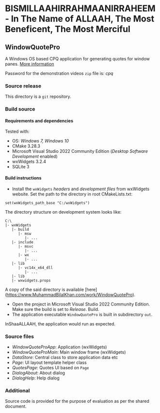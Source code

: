 # BISMILLAAHIRRAHMAANIRRAHEEM - In The Name of ALLAAH, The Most Beneficent, The Most Merciful

## WindowQuotePro

A Windows OS based CPQ application for generating quotes for window panes. [More information](https://www.MuhammadBilalKhan.com/work/WindowQuotePro)

Password for the demonstration videos `zip` file is: *cpq*

### Source release

This directory is a `git` repository.

### Build source

#### Requirements and dependencies

Tested with:

* OS: *Windows 7, Windows 10*
* CMake 3.28.3
* Microsoft Visual Studio 2022 Community Edition (*Desktop Software Development* enabled)
* wxWidgets 3.2.4
* SQLite 3

#### Build instructions

* Install the `wxWidgets` *headers* and *development files* from wxWidgets website. Set the path to the directory in root CMakeLists.txt:

```
set(wxWidgets_path_base "C:/wxWidgets")
```

The directory structure on development system looks like:

```
C:\
|- wxWidgets
   |- build
      |- msw
         |- ...
   |- include
      |- msvc
         |- ...
      |- wx
         |- ...
   |- lib
      |- vc14x_x64_dll
         |- ...
   |- lib
   |- wxwidgets.props
```

A copy of the said directory is available [here] (https://www.MuhammadBilalKhan.com/work/WindowQuotePro).
* Open the project in Microsoft Visual Studio 2022 Community Edition. Make sure the build is set to *Release*. Build.
* The application executable `WindowQuotePro` is built in subdirectory `out`.

InShaaALLAAH, the application would run as expected.

### Source files

* *WindowQuoteProApp*: Application (wxWidgets)
* *WindowQuoteProMain*: Main window frame (wxWidgets)
* *DataStore*: Central class to store application data etc
* *Page*: UI layout template helper class
* *QuotesPage*: Quotes UI based on `Page`
* *DialogAbout*: About dialog
* *DialogHelp*: Help dialog

### Additional

Source code is provided for the purpose of evaluation as per the shared document.
